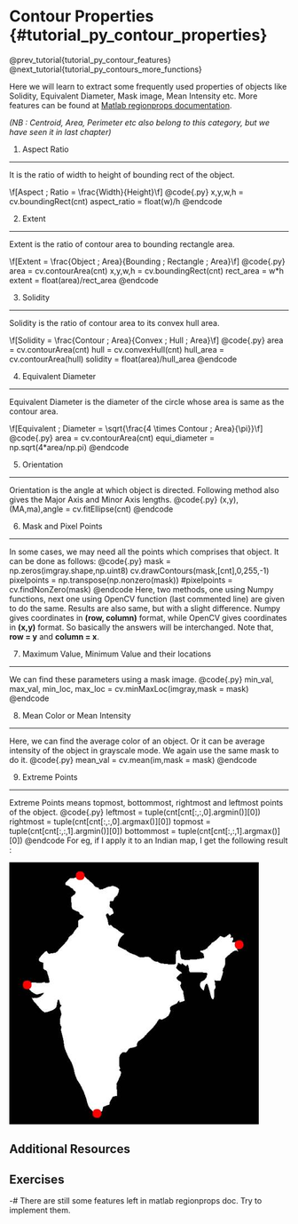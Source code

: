 Contour Properties {#tutorial_py_contour_properties}
==================

@prev_tutorial{tutorial_py_contour_features}
@next_tutorial{tutorial_py_contours_more_functions}

Here we will learn to extract some frequently used properties of objects like Solidity, Equivalent
Diameter, Mask image, Mean Intensity etc. More features can be found at [Matlab regionprops
documentation](http://www.mathworks.in/help/images/ref/regionprops.html).

*(NB : Centroid, Area, Perimeter etc also belong to this category, but we have seen it in last
chapter)*

1. Aspect Ratio
---------------

It is the ratio of width to height of bounding rect of the object.

\f[Aspect \; Ratio = \frac{Width}{Height}\f]
@code{.py}
x,y,w,h = cv.boundingRect(cnt)
aspect_ratio = float(w)/h
@endcode

2. Extent
---------

Extent is the ratio of contour area to bounding rectangle area.

\f[Extent = \frac{Object \; Area}{Bounding \; Rectangle \; Area}\f]
@code{.py}
area = cv.contourArea(cnt)
x,y,w,h = cv.boundingRect(cnt)
rect_area = w*h
extent = float(area)/rect_area
@endcode

3. Solidity
-----------

Solidity is the ratio of contour area to its convex hull area.

\f[Solidity = \frac{Contour \; Area}{Convex \; Hull \; Area}\f]
@code{.py}
area = cv.contourArea(cnt)
hull = cv.convexHull(cnt)
hull_area = cv.contourArea(hull)
solidity = float(area)/hull_area
@endcode

4. Equivalent Diameter
----------------------

Equivalent Diameter is the diameter of the circle whose area is same as the contour area.

\f[Equivalent \; Diameter = \sqrt{\frac{4 \times Contour \; Area}{\pi}}\f]
@code{.py}
area = cv.contourArea(cnt)
equi_diameter = np.sqrt(4*area/np.pi)
@endcode

5. Orientation
--------------

Orientation is the angle at which object is directed. Following method also gives the Major Axis and
Minor Axis lengths.
@code{.py}
(x,y),(MA,ma),angle = cv.fitEllipse(cnt)
@endcode

6. Mask and Pixel Points
------------------------

In some cases, we may need all the points which comprises that object. It can be done as follows:
@code{.py}
mask = np.zeros(imgray.shape,np.uint8)
cv.drawContours(mask,[cnt],0,255,-1)
pixelpoints = np.transpose(np.nonzero(mask))
#pixelpoints = cv.findNonZero(mask)
@endcode
Here, two methods, one using Numpy functions, next one using OpenCV function (last commented line)
are given to do the same. Results are also same, but with a slight difference. Numpy gives
coordinates in **(row, column)** format, while OpenCV gives coordinates in **(x,y)** format. So
basically the answers will be interchanged. Note that, **row = y** and **column = x**.

7. Maximum Value, Minimum Value and their locations
---------------------------------------------------

We can find these parameters using a mask image.
@code{.py}
min_val, max_val, min_loc, max_loc = cv.minMaxLoc(imgray,mask = mask)
@endcode

8. Mean Color or Mean Intensity
-------------------------------

Here, we can find the average color of an object. Or it can be average intensity of the object in
grayscale mode. We again use the same mask to do it.
@code{.py}
mean_val = cv.mean(im,mask = mask)
@endcode

9. Extreme Points
-----------------

Extreme Points means topmost, bottommost, rightmost and leftmost points of the object.
@code{.py}
leftmost = tuple(cnt[cnt[:,:,0].argmin()][0])
rightmost = tuple(cnt[cnt[:,:,0].argmax()][0])
topmost = tuple(cnt[cnt[:,:,1].argmin()][0])
bottommost = tuple(cnt[cnt[:,:,1].argmax()][0])
@endcode
For eg, if I apply it to an Indian map, I get the following result :

![image](images/extremepoints.jpg)

Additional Resources
--------------------

Exercises
---------

-#  There are still some features left in matlab regionprops doc. Try to implement them.
